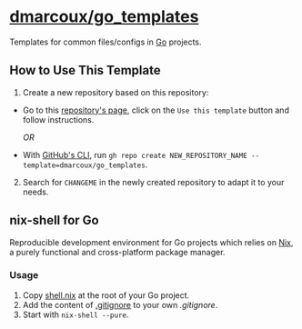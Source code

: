 # <a href="https://github.com/dmarcoux/go_templates">dmarcoux/go_templates</a>

Templates for common files/configs in [Go](https://go.dev/) projects.

## How to Use This Template

1. Create a new repository based on this repository:

- Go to this [repository's page](https://github.com/dmarcoux/go_templates),
  click on the `Use this template` button and follow instructions.

  *OR*

- With [GitHub's CLI](https://github.com/cli/cli), run `gh repo create
  NEW_REPOSITORY_NAME --template=dmarcoux/go_templates`.

2. Search for `CHANGEME` in the newly created repository to adapt it to your
   needs.

## nix-shell for Go

Reproducible development environment for Go projects which relies on
[Nix](https://github.com/NixOS/nix), a purely functional and cross-platform
package manager.

### Usage

1. Copy [shell.nix](./shell.nix) at the root of your Go project.
2. Add the content of [.gitignore](./.gitignore) to your own _.gitignore_.
3. Start with `nix-shell --pure`.
